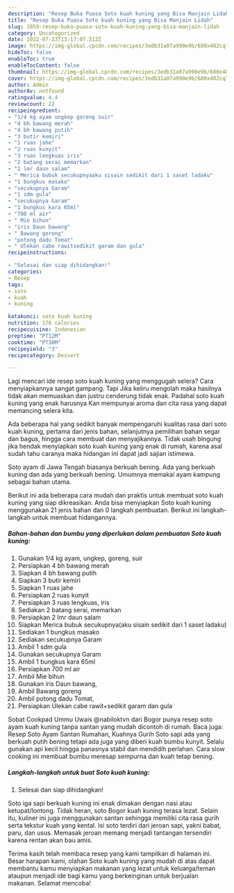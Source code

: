 ```yaml
---
description: "Resep Buka Puasa Soto kuah kuning yang Bisa Manjain Lidah"
title: "Resep Buka Puasa Soto kuah kuning yang Bisa Manjain Lidah"
slug: 1859-resep-buka-puasa-soto-kuah-kuning-yang-bisa-manjain-lidah
category: Uncategorized
date: 2022-07-23T13:17:07.512Z
image: https://img-global.cpcdn.com/recipes/3edb31a07a990e9b/680x482cq70/soto-kuah-kuning-foto-resep-utama.jpg
hideToc: false
enableToc: true
enableTocContent: false
thumbnail: https://img-global.cpcdn.com/recipes/3edb31a07a990e9b/680x482cq70/soto-kuah-kuning-foto-resep-utama.jpg
cover: https://img-global.cpcdn.com/recipes/3edb31a07a990e9b/680x482cq70/soto-kuah-kuning-foto-resep-utama.jpg
author: Admin
authorAv: notfound
ratingvalue: 4.4
reviewcount: 22
recipeingredient:
- "1/4 kg ayam ungkep goreng suir"
- "4 bh bawang merah"
- "4 bh bawang putih"
- "3 butir kemiri"
- "1 ruas jahe"
- "2 ruas kunyit"
- "3 ruas lengkuas iris"
- "2 batang serai memarkan"
- "2 lmr daun salam"
- " Merica bubuk secukupnyaaku sisain sedikit dari 1 saset ladaku"
- "1 bungkus masako"
- "secukupnya Garam"
- "1 sdm gula"
- "secukupnya Garam"
- "1 bungkus kara 65ml"
- "700 ml air"
- " Mie bihun"
- "iris Daun bawang"
- " Bawang goreng"
- "potong dadu Tomat"
- " Ulekan cabe rawitsedikit garam dan gula"
recipeinstructions:

- "Selesai dan siap dihidangkan!"
categories:
- Resep
tags:
- soto
- kuah
- kuning

katakunci: soto kuah kuning 
nutrition: 178 calories
recipecuisine: Indonesian
preptime: "PT12M"
cooktime: "PT30M"
recipeyield: "3"
recipecategory: Dessert

---
```



Lagi mencari ide resep soto kuah kuning yang menggugah selera? Cara menyiapkannya sangat gampang. Tapi Jika keliru mengolah maka hasilnya tidak akan memuaskan dan justru cenderung tidak enak. Padahal soto kuah kuning yang enak harusnya Kan mempunyai aroma dan cita rasa yang dapat memancing selera kita.


Ada beberapa hal yang sedikit banyak mempengaruhi kualitas rasa dari soto kuah kuning, pertama dari jenis bahan, selanjutnya pemilihan bahan segar dan bagus, hingga cara membuat dan menyajikannya. Tidak usah bingung jika hendak menyiapkan soto kuah kuning yang enak di rumah, karena asal sudah tahu caranya maka hidangan ini dapat jadi sajian istimewa.

Soto ayam di Jawa Tengah biasanya berkuah bening. Ada yang berkuah kuning dan ada yang berkuah bening. Umumnya memakai ayam kampung sebagai bahan utama.


Berikut ini ada beberapa cara mudah dan praktis untuk membuat soto kuah kuning yang siap dikreasikan. Anda bisa menyiapkan Soto kuah kuning menggunakan 21 jenis bahan dan 0 langkah pembuatan. Berikut ini langkah-langkah untuk membuat hidangannya.

<!--inarticleads1-->

##### Bahan-bahan dan bumbu yang diperlukan dalam pembuatan Soto kuah kuning:

1. Gunakan 1/4 kg ayam, ungkep, goreng, suir
1. Persiapkan 4 bh bawang merah
1. Siapkan 4 bh bawang putih
1. Siapkan 3 butir kemiri
1. Siapkan 1 ruas jahe
1. Persiapkan 2 ruas kunyit
1. Persiapkan 3 ruas lengkuas, iris
1. Sediakan 2 batang serai, memarkan
1. Persiapkan 2 lmr daun salam
1. Siapkan  Merica bubuk secukupnya(aku sisain sedikit dari 1 saset ladaku)
1. Sediakan 1 bungkus masako
1. Sediakan secukupnya Garam
1. Ambil 1 sdm gula
1. Gunakan secukupnya Garam
1. Ambil 1 bungkus kara 65ml
1. Persiapkan 700 ml air
1. Ambil  Mie bihun
1. Gunakan iris Daun bawang,
1. Ambil  Bawang goreng
1. Ambil potong dadu Tomat,
1. Persiapkan  Ulekan cabe rawit+sedikit garam dan gula


Sobat Cookpad Ummu Uwais @nabiloktvn dari Bogor punya resep soto ayam kuah kuning tanpa santan yang mudah dicontoh di rumah. Baca juga: Resep Soto Ayam Santan Rumahan, Kuahnya Gurih Soto sapi ada yang berkuah putih bening tetapi ada juga yang diberi kuah bumbu kunyit. Selalu gunakan api kecil hingga panasnya stabil dan mendidih perlahan. Cara slow cooking ini membuat bumbu meresap sempurna dan kuah tetap bening. 

<!--inarticleads2-->

##### Langkah-langkah untuk buat Soto kuah kuning:


1. Selesai dan siap dihidangkan!

Soto iga sapi berkuah kuning ini enak dimakan dengan nasi atau ketupat/lontong. Tidak heran, soto Bogor kuah kuning terasa lezat. Selain itu, kuliner ini juga menggunakan santan sehingga memiliki cita rasa gurih serta tekstur kuah yang kental. Isi soto terdiri dari jeroan sapi, yakni babat, paru, dan usus. Memasak jeroan memang menjadi tantangan tersendiri karena rentan akan bau amis. 

Terima kasih telah membaca resep yang kami tampilkan di halaman ini. Besar harapan kami, olahan Soto kuah kuning yang mudah di atas dapat membantu kamu menyiapkan makanan yang lezat untuk keluarga/teman ataupun menjadi ide bagi kamu yang berkeinginan untuk berjualan makanan. Selamat mencoba!
